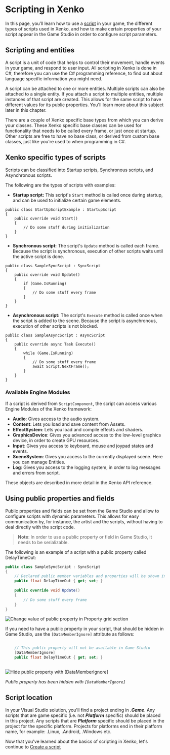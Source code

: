 # Scripting in Xenko

In this page, you’ll learn how to use a [script](xref:scripting) in your game, the different types of scripts used in Xenko, and how to make certain properties of your script appear in the Game Studio in order to configure script parameters.

## Scripting and entities

A script is a unit of code that helps to control their movement, handle events in your game, and respond to user input. All scripting in Xenko is done in C#, therefore you can use the C# programming reference, to find out about language specific information you might need.

A script can be attached to one or more entities. Multiple scripts can also be attached to a single entity. If you attach a script to multiple entities, multiple instances of that script are created. This allows for the same script to have different values for its public properties. You'll learn more about this subject later in this chapter.

There are a couple of Xenko specific base types from which you can derive your classes. These Xenko specific base classes can be used for functionality that needs to be called every frame, or just once at startup. Other scripts are free to have no base class, or derived from custom base classes, just like you're used to when programming in C#.

## Xenko specific types of scripts

Scripts can be classified into Startup scripts, Synchronous scripts, and Asynchronous scripts.

The following are the types of scripts with examples:

* **Startup script:** This script's ```Start``` method is called once during startup, and can be used to initialize certain game elements.

```
public class StartUpScriptExample : StartupScript
{
	public override void Start()
	{
		// Do some stuff during initialization
	}
}
```

* **Synchronous script:** The script's ```Update``` method is called each frame. Because the script is synchronous, execution of other scripts waits until the active script is done.

```
public class SampleSyncScript : SyncScript
{        
	public override void Update()
	{
		if (Game.IsRunning)
		{
			// Do some stuff every frame
		}
	}
}
```

* **Asynchronous script:** The script's ```Execute``` method is called once when the script is added to the scene. Because the script is asynchronous, execution of other scripts is not blocked.

```
public class SampleAsyncScript : AsyncScript
{        
	public override async Task Execute() 
	{
		while (Game.IsRunning)
		{
			// Do some stuff every frame
			await Script.NextFrame();
		}
	}
}
```

### Available Engine Modules

If a script is derived from ```ScriptComponent```, the script can access various Engine Modules of the Xenko framework:

* **Audio**: Gives access to the audio system.
* **Content**: Lets you load and save content from Assets.
* **EffectSystem**: Lets you load and compile effects and shaders.
* **GraphicsDevice**: Gives you advanced access to the low-level graphics device, in order to create GPU resources.
* **Input**: Gives you access to keyboard, mouse and joypad states and events.
* **SceneSystem**: Gives you access to the currently displayed scene. Here you can manage Entities.
* **Log**: Gives you access to the logging system, in order to log messages and errors from script.

These objects are described in more detail in the Xenko API reference.

## Using public properties and fields

Public properties and fields can be set from the Game Studio and allow to configure scripts with dynamic parameters. This allows for easy communication by, for instance, the artist and the scripts, without having to deal directly with the script code.

>**Note**: In order to use a public property or field in Game Studio, it needs to be serializable. 

The following is an example of a script with a public property called DelayTimeOut:

```cs
public class SampleSyncScript : SyncScript
{
	// Declared public member variables and properties will be shown in Game Studio
	public float DelayTimeOut { get; set; }
	
	public override void Update()
	{
		// Do some stuff every frame
	}
}
```

![Change value of public property in Property grid section](media/scripting-in-xenko-change-value-public-property.png)

If you need to have a public property in your script, that should be hidden in Game Studio, use the ```[DataMemberIgnore]``` attribute as follows:

```cs

	// This public property will not be available in Game Studio
	[DataMemberIgnore]
	public float DelayTimeOut { get; set; }
	
```

![Hide public property with [DataMemberIgnore]](media/scripting-in-xenko-public-property-with-datamemberignore.png)

_Public property has been hidden with ```[DataMemberIgnore]```_

## Script location

In your Visual Studio solution, you'll find a project ending in ***.Game***. Any scripts that are game specific (i.e. not ***Platform*** specific) should be placed in this project. Any scripts that are ***Platform*** specific should be placed in the project for the specific platform. Projects for platforms end in their platform name, for example: .Linux, .Android, .Windows etc.
   
Now that you've learned about the basics of scripting in Xenko, let's continue to [Create a script](create-a-script.md)
 